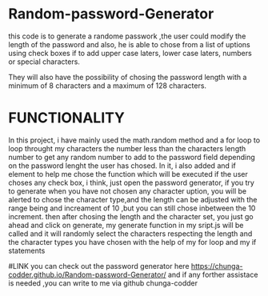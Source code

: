 # Random-password-Generator

this code is to generate a randome passwork ,the user could modify the length of the password and 
also, he is able to chose from a list of uptions using check boxes if to add upper case laters,
lower case laters, numbers or special characters.

They will also have the possibility of chosing the password length with a minimum of 8 characters and a maximum of 128 characters.

# FUNCTIONALITY

 In this project, i have mainly used the math.random method and a for loop to loop throught my characters the number less than the characters length number to get 
 any random number to add to the password field depending on the password lenght the user has chosed.
 In it, i also added and if element to help me chose the function which will be executed if the user choses any check box, i think, just open the password generator,
 if you try to generate when you have not chosen any character uption, you will be alerted to chose the character type,and the length can be adjusted 
 with the range being and increament of 10 ,but you can still chose inbetween the 10 increment.
 then after chosing the length and the character set, you just go ahead and click on generate, my generate function in my sript.js will be called and it will randomly select the characters
 respecting the length and the character types you have chosen with the help of my for loop and my if statements
 
 #LINK
 you can check out the password generator here https://chunga-codder.github.io/Random-password-Generator/
 and if any forther assistace is needed ,you can write to me via github chunga-codder 
 
 
